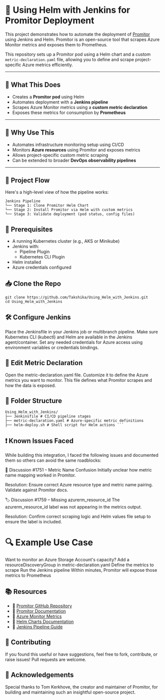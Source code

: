 # 🚀 Using Helm with Jenkins for Promitor Deployment

This project demonstrates how to automate the deployment of [Promitor](https://github.com/tomkerkhove/promitor) using Jenkins and Helm. Promitor is an open-source tool that scrapes Azure Monitor metrics and exposes them to Prometheus.

This repository sets up a Promitor pod using a Helm chart and a custom `metric-declaration.yaml` file, allowing you to define and scrape project-specific Azure metrics efficiently.

---

## 🧠 What This Does

- Creates a **Promitor pod** using Helm
- Automates deployment with a **Jenkins pipeline**
- Scrapes Azure Monitor metrics using a **custom metric declaration**
- Exposes these metrics for consumption by **Prometheus**

---

## 🎯 Why Use This

- Automates infrastructure monitoring setup using CI/CD
- Monitors **Azure resources** using Promitor and exposes metrics
- Allows project-specific custom metric scraping
- Can be extended to broader **DevOps observability pipelines**

---

## 🧭 Project Flow

Here's a high-level view of how the pipeline works:
```
Jenkins Pipeline
└── Stage 1: Clone Promitor Helm Chart
└── Stage 2: Install Promitor via Helm with custom metrics
└── Stage 3: Validate deployment (pod status, config files)
```

## 🔧 Prerequisites

- A running Kubernetes cluster (e.g., AKS or Minikube)
- Jenkins with:
  - Pipeline Plugin
  - Kubernetes CLI Plugin
- Helm installed
- Azure credentials configured

## 📥 Clone the Repo
```
git clone https://github.com/Takshika/Using_Helm_with_Jenkins.git  
cd Using_Helm_with_Jenkins
```

## 🛠 Configure Jenkins
Place the Jenkinsfile in your Jenkins job or multibranch pipeline.
Make sure Kubernetes CLI (kubectl) and Helm are available in the Jenkins agent/container.
Set any needed credentials for Azure access using environment variables or credentials bindings.

## 🧾 Edit Metric Declaration
Open the metric-declaration.yaml file.
Customize it to define the Azure metrics you want to monitor.
This file defines what Promitor scrapes and how the data is exposed.

## 📁 Folder Structure
```
Using_Helm_with_Jenkins/ 
├── Jenkinsfile # CI/CD pipeline stages 
├── metric-declaration.yaml # Azure-specific metric definitions 
├── helm-deploy.sh # Shell script for Helm actions ``` 
```

## ❗ Known Issues Faced
While building this integration, I faced the following issues and documented them so others can avoid the same roadblocks:

🔎 Discussion #1751 – Metric Name Confusion
Initially unclear how metric name mapping worked in Promitor.

Resolution: Ensure correct Azure resource type and metric name pairing. Validate against Promitor docs.

🏷️ Discussion #1759 – Missing azurerm_resource_id
The azurerm_resource_id label was not appearing in the metrics output.

Resolution: Confirm correct scraping logic and Helm values file setup to ensure the label is included.


# 🔍 Example Use Case
Want to monitor an Azure Storage Account's capacity?
Add a resourceDiscoveryGroup in metric-declaration.yaml
Define the metrics to scrape
Run the Jenkins pipeline
Within minutes, Promitor will expose those metrics to Prometheus

## 📚 Resources
- 📘 [Promitor GitHub Repository](https://github.com/tomkerkhove/promitor)
- 📘 [Promitor Documentation](https://promitor.io/)
- 📘 [Azure Monitor Metrics](https://learn.microsoft.com/en-us/azure/azure-monitor/essentials/metrics)
- 📘 [Helm Charts Documentation](https://helm.sh/docs/)
- 📘 [Jenkins Pipeline Guide](https://www.jenkins.io/doc/book/pipeline/)

## 🙌 Contributing
If you found this useful or have suggestions, feel free to fork, contribute, or raise issues! Pull requests are welcome.

## 🙏 Acknowledgements
Special thanks to Tom Kerkhove, the creator and maintainer of Promitor, for building and maintaining such an insightful open-source project.
